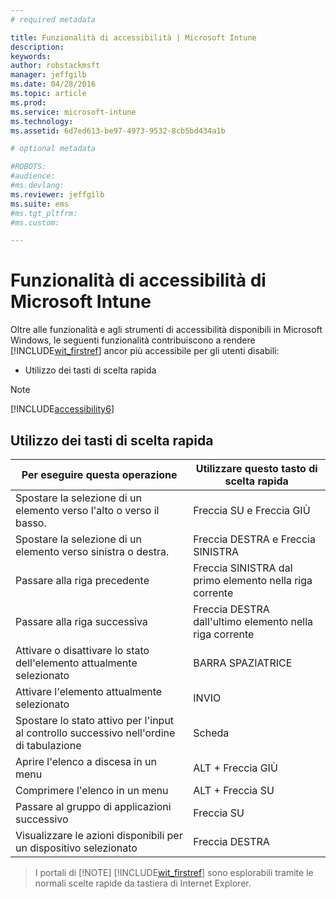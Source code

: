 ```yaml
---
# required metadata

title: Funzionalità di accessibilità | Microsoft Intune
description:
keywords:
author: robstackmsft
manager: jeffgilb
ms.date: 04/28/2016
ms.topic: article
ms.prod:
ms.service: microsoft-intune
ms.technology:
ms.assetid: 6d7ed613-be97-4973-9532-8cb5bd434a1b

# optional metadata

#ROBOTS:
#audience:
#ms.devlang:
ms.reviewer: jeffgilb
ms.suite: ems
#ms.tgt_pltfrm:
#ms.custom:

---
```


# Funzionalità di accessibilità di Microsoft Intune
Oltre alle funzionalità e agli strumenti di accessibilità disponibili in Microsoft Windows, le seguenti funzionalità contribuiscono a rendere [!INCLUDE[wit_firstref](./includes/wit_firstref_md.md)] ancor più accessibile per gli utenti disabili:

-   Utilizzo dei tasti di scelta rapida

> [!NOTE]
> [!INCLUDE[accessibility6](./includes/accessibility6_md.md)]

## Utilizzo dei tasti di scelta rapida

|Per eseguire questa operazione|Utilizzare questo tasto di scelta rapida|
|--------------|------------------------------|
|Spostare la selezione di un elemento verso l'alto o verso il basso.|Freccia SU e Freccia GIÙ|
|Spostare la selezione di un elemento verso sinistra o destra.|Freccia DESTRA e Freccia SINISTRA|
|Passare alla riga precedente|Freccia SINISTRA dal primo elemento nella riga corrente|
|Passare alla riga successiva|Freccia DESTRA dall'ultimo elemento nella riga corrente|
|Attivare o disattivare lo stato dell'elemento attualmente selezionato|BARRA SPAZIATRICE|
|Attivare l'elemento attualmente selezionato|INVIO|
|Spostare lo stato attivo per l'input al controllo successivo nell'ordine di tabulazione|Scheda|
|Aprire l'elenco a discesa in un menu|ALT + Freccia GIÙ|
|Comprimere l'elenco in un menu|ALT + Freccia SU|
|Passare al gruppo di applicazioni successivo|Freccia SU|
|Visualizzare le azioni disponibili per un dispositivo selezionato|Freccia DESTRA|
> I portali di [!NOTE]
> [!INCLUDE[wit_firstref](./includes/wit_firstref_md.md)] sono esplorabili tramite le normali scelte rapide da tastiera di Internet Explorer.



<!--HONumber=Jun16_HO2-->


